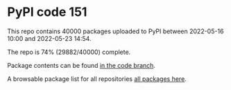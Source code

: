 # PyPI code 151

This repo contains 40000 packages uploaded to PyPI between 
2022-05-16 10:00 and 2022-05-23 14:54.

The repo is 74% (29882/40000) complete.

Package contents can be found [in the code branch](https://github.com/pypi-data/pypi-mirror-151/tree/code/packages).

A browsable package list for all repositories [all packages here](https://pypi-data.github.io/website/repositories/pypi-mirror-151).


